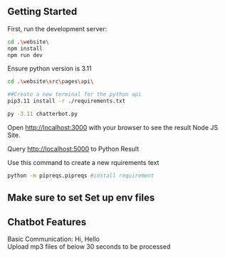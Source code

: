 ## Getting Started

First, run the development server:

```bash
cd .\website\
npm install
npm run dev
```

Ensure python version is 3.11

```bash
cd .\website\src\pages\api\

##Create a new terminal for the python api
pip3.11 install -r ./requirements.txt

py -3.11 chatterbot.py
```

Open [http://localhost:3000](http://localhost:3000) with your browser to see the result Node JS Site.

Query [http://localhost:5000](http://localhost:5000) to Python Result

Use this command to create a new rquirements text

```bash
python -m pipreqs.pipreqs #install requirement
```
## Make sure to set Set up env files

## Chatbot Features

Basic Communication: Hi, Hello\
Upload mp3 files of below 30 seconds to be processed
